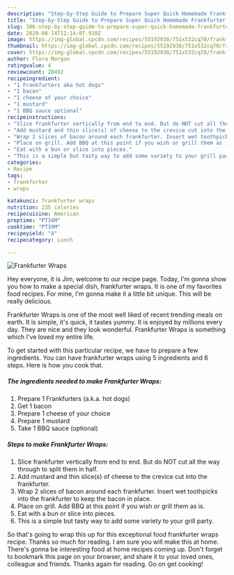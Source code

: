 ```yaml
---
description: "Step-by-Step Guide to Prepare Super Quick Homemade Frankfurter Wraps"
title: "Step-by-Step Guide to Prepare Super Quick Homemade Frankfurter Wraps"
slug: 306-step-by-step-guide-to-prepare-super-quick-homemade-frankfurter-wraps
date: 2020-08-14T12:14:07.910Z
image: https://img-global.cpcdn.com/recipes/55192938/751x532cq70/frankfurter-wraps-recipe-main-photo.jpg
thumbnail: https://img-global.cpcdn.com/recipes/55192938/751x532cq70/frankfurter-wraps-recipe-main-photo.jpg
cover: https://img-global.cpcdn.com/recipes/55192938/751x532cq70/frankfurter-wraps-recipe-main-photo.jpg
author: Flora Morgan
ratingvalue: 4
reviewcount: 20492
recipeingredient:
- "1 Frankfurters aka hot dogs"
- "1 bacon"
- "1 cheese of your choice"
- "1 mustard"
- "1 BBQ sauce optional"
recipeinstructions:
- "Slice frankfurter vertically from end to end. But do NOT cut all the way through to split them in half."
- "Add mustard and thin slice(s) of cheese to the crevice cut into the frankfurter."
- "Wrap 2 slices of bacon around each frankfurter. Insert wet toothpicks into the frankfurter to keep the bacon in place."
- "Place on grill. Add BBQ at this point if you wish or grill them as is."
- "Eat with a bun or slice into pieces."
- "This is a simple but tasty way to add some variety to your grill party."
categories:
- Recipe
tags:
- frankfurter
- wraps

katakunci: frankfurter wraps 
nutrition: 235 calories
recipecuisine: American
preptime: "PT34M"
cooktime: "PT39M"
recipeyield: "4"
recipecategory: Lunch

---
```



![Frankfurter Wraps](https://img-global.cpcdn.com/recipes/55192938/751x532cq70/frankfurter-wraps-recipe-main-photo.jpg)

Hey everyone, it is Jim, welcome to our recipe page. Today, I'm gonna show you how to make a special dish, frankfurter wraps. It is one of my favorites food recipes. For mine, I'm gonna make it a little bit unique. This will be really delicious.



Frankfurter Wraps is one of the most well liked of recent trending meals on earth. It is simple, it's quick, it tastes yummy. It is enjoyed by millions every day. They are nice and they look wonderful. Frankfurter Wraps is something which I've loved my entire life.


To get started with this particular recipe, we have to prepare a few ingredients. You can have frankfurter wraps using 5 ingredients and 6 steps. Here is how you cook that.

<!--inarticleads1-->

##### The ingredients needed to make Frankfurter Wraps:

1. Prepare 1 Frankfurters (a.k.a. hot dogs)
1. Get 1 bacon
1. Prepare 1 cheese of your choice
1. Prepare 1 mustard
1. Take 1 BBQ sauce (optional)




<!--inarticleads2-->

##### Steps to make Frankfurter Wraps:

1. Slice frankfurter vertically from end to end. But do NOT cut all the way through to split them in half.
1. Add mustard and thin slice(s) of cheese to the crevice cut into the frankfurter.
1. Wrap 2 slices of bacon around each frankfurter. Insert wet toothpicks into the frankfurter to keep the bacon in place.
1. Place on grill. Add BBQ at this point if you wish or grill them as is.
1. Eat with a bun or slice into pieces.
1. This is a simple but tasty way to add some variety to your grill party.




So that's going to wrap this up for this exceptional food frankfurter wraps recipe. Thanks so much for reading. I am sure you will make this at home. There's gonna be interesting food at home recipes coming up. Don't forget to bookmark this page on your browser, and share it to your loved ones, colleague and friends. Thanks again for reading. Go on get cooking!
